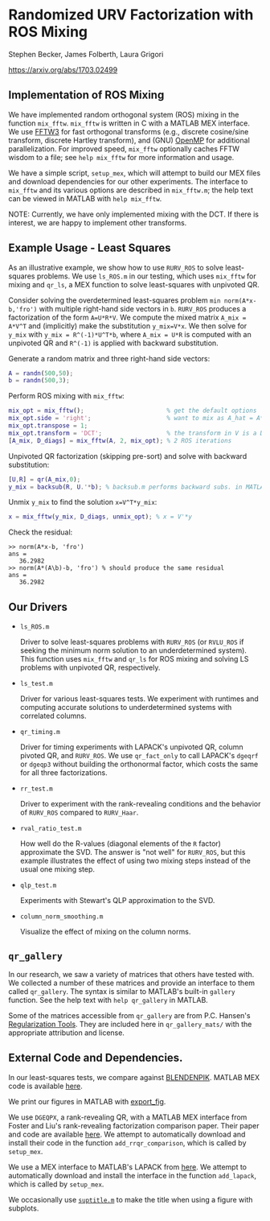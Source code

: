 # Randomized URV Factorization with ROS Mixing
Stephen Becker, James Folberth, Laura Grigori

https://arxiv.org/abs/1703.02499

## Implementation of ROS Mixing
We have implemented random orthogonal system (ROS) mixing in the function `mix_fftw`.  `mix_fftw` is written in C with a MATLAB MEX interface.  We use [FFTW3](http://www.fftw.org/) for fast orthogonal transforms (e.g., discrete cosine/sine transform, discrete Hartley transform), and (GNU) [OpenMP](http://www.openmp.org/) for additional parallelization.  For improved speed, `mix_fftw` optionally caches FFTW wisdom to a file; see `help mix_fftw` for more information and usage.

We have a simple script, `setup_mex`, which will attempt to build our MEX files and download dependencies for our other experiments.  The interface to `mix_fftw` and its various options are described in `mix_fftw.m`; the help text can be viewed in MATLAB with `help mix_fftw`.

NOTE: Currently, we have only implemented mixing with the DCT.  If there is interest, we are happy to implement other transforms.

## Example Usage - Least Squares
As an illustrative example, we show how to use `RURV_ROS` to solve least-squares problems.  We use `ls_ROS.m` in our testing, which uses `mix_fftw` for mixing and `qr_ls`, a MEX function to solve least-squares with unpivoted QR.

Consider solving the overdetermined least-squares problem `min norm(A*x-b,'fro')` with multiple right-hand side vectors in `b`.  `RURV_ROS` produces a factorization of the form `A=U*R*V`.  We compute the mixed matrix `A_mix = A*V^T` and (implicitly) make the substitution `y_mix=V*x`.  We then solve for `y_mix` with `y_mix = R^(-1)*U^T*b`, where `A_mix = U*R` is computed with an unpivoted QR and `R^(-1)` is applied with backward substitution.

Generate a random matrix and three right-hand side vectors:
```matlab
A = randn(500,50);
b = randn(500,3);
```
Perform ROS mixing with `mix_fftw`:
```matlab
mix_opt = mix_fftw();                       % get the default options
mix_opt.side = 'right';                     % want to mix as A_hat = A*V';
mix_opt.transpose = 1;
mix_opt.transform = 'DCT';                  % the transform in V is a DCT
[A_mix, D_diags] = mix_fftw(A, 2, mix_opt); % 2 ROS iterations
```
Unpivoted QR factorization (skipping pre-sort) and solve with backward substitution:
```matlab
[U,R] = qr(A_mix,0);
y_mix = backsub(R, U.'*b); % backsub.m performs backward subs. in MATLAB
```
Unmix `y_mix` to find the solution `x=V^T*y_mix`:
```matlab
x = mix_fftw(y_mix, D_diags, unmix_opt); % x = V'*y
```
Check the residual:
```
>> norm(A*x-b, 'fro')                                 
ans =
   36.2982
>> norm(A*(A\b)-b, 'fro') % should produce the same residual
ans =
   36.2982
```

## Our Drivers
* `ls_ROS.m`

   Driver to solve least-squares problems with `RURV_ROS` (or `RVLU_ROS` if seeking the minimum norm solution to an underdetermined system).  This function uses `mix_fftw` and `qr_ls` for ROS mixing and solving LS problems with unpivoted QR, respectively.
* `ls_test.m`

   Driver for various least-squares tests.  We experiment with runtimes and computing accurate solutions to underdetermined systems with correlated columns.
* `qr_timing.m`

   Driver for timing experiments with LAPACK's unpivoted QR, column pivoted QR, and `RURV_ROS`.  We use `qr_fact_only` to call LAPACK's `dgeqrf` or `dgeqp3` without building the orthonormal factor, which costs the same for all three factorizations.
* `rr_test.m`

   Driver to experiment with the rank-revealing conditions and the behavior of `RURV_ROS` compared to `RURV_Haar`.
* `rval_ratio_test.m`

   How well do the R-values (diagonal elements of the `R` factor) approximate the SVD.  The answer is "not well" for `RURV_ROS`, but this example illustrates the effect of using two mixing steps instead of the usual one mixing step.
* `qlp_test.m`

   Experiments with Stewart's QLP approximation to the SVD.
* `column_norm_smoothing.m`

   Visualize the effect of mixing on the column norms.

## `qr_gallery`
In our research, we saw a variety of matrices that others have tested with.  We collected a number of these matrices and provide an interface to them called `qr_gallery`.  The syntax is similar to MATLAB's built-in `gallery` function.  See the help text with `help qr_gallery` in MATLAB.

Some of the matrices accessible from `qr_gallery` are from P.C. Hansen's [Regularization Tools](http://www.imm.dtu.dk/~pcha/Regutools/).  They are included here in `qr_gallery_mats/` with the appropriate attribution and license.

## External Code and Dependencies.
In our least-squares tests, we compare against [BLENDENPIK](http://epubs.siam.org/doi/abs/10.1137/090767911).  MATLAB MEX code is available [here](https://www.mathworks.com/matlabcentral/fileexchange/25241-blendenpik).

We print our figures in MATLAB with [export_fig](https://www.mathworks.com/matlabcentral/fileexchange/23629-export-fig).

We use `DGEQPX`, a rank-revealing QR, with a MATLAB MEX interface from Foster and Liu's rank-revealing factorization comparison paper.  Their paper and code are available [here](http://www.math.sjsu.edu/~foster/rankrevealingcode.html).  We attempt to automatically download and install their code in the function `add_rrqr_comparison`, which is called by `setup_mex`.

We use a MEX interface to MATLAB's LAPACK from [here](https://www.mathworks.com/matlabcentral/fileexchange/16777-lapack).  We attempt to automatically download and install the interface in the function `add_lapack`, which is called by `setup_mex`.

We occasionally use [`suptitle.m`](https://www.mathworks.com/matlabcentral/fileexchange/45049-bland-altman-and-correlation-plot/content/BlandAltman/suptitle.m) to make the title when using a figure with subplots.
